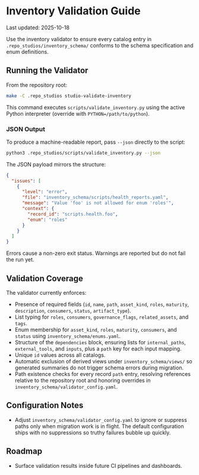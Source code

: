 # Inventory Validation Guide

Last updated: 2025-10-18

Use the inventory validator to ensure every catalog entry in `.repo_studios/inventory_schema/` conforms to the schema specification and enum definitions.

## Running the Validator

From the repository root:

```bash
make -C .repo_studios studio-validate-inventory
```

This command executes `scripts/validate_inventory.py` using the active Python interpreter (override with `PYTHON=/path/to/python`).

### JSON Output

To produce a machine-readable report, pass `--json` directly to the script:

```bash
python3 .repo_studios/scripts/validate_inventory.py --json
```

The JSON payload mirrors the structure:

```json
{
  "issues": [
    {
      "level": "error",
      "file": "inventory_schema/scripts/health_reports.yaml",
      "message": "Value 'foo' is not allowed for enum 'roles'",
      "context": {
        "record_id": "scripts.health.foo",
        "enum": "roles"
      }
    }
  ]
}
```

Errors cause a non-zero exit status. Warnings are reported but do not fail the run yet.

## Validation Coverage

The validator currently enforces:

- Presence of required fields (`id`, `name`, `path`, `asset_kind`, `roles`, `maturity`, `description`, `consumers`, `status`, `artifact_type`).
- List typing for `roles`, `consumers`, `governance_flags`, `related_assets`, and `tags`.
- Enum membership for `asset_kind`, `roles`, `maturity`, `consumers`, and `status` using `inventory_schema/enums.yaml`.
- Structure of the `dependencies` block, ensuring lists for `internal_paths`, `external_tools`, and `inputs`, plus a `path` key for each input mapping.
- Unique `id` values across all catalogs.
- Automatic exclusion of derived views under `inventory_schema/views/` so generated summaries do not trigger schema errors during migration.
- Path existence checks for every record `path` entry, resolving references relative to the repository root and honoring overrides in `inventory_schema/validator_config.yaml`.

## Configuration Notes

- Adjust `inventory_schema/validator_config.yaml` to ignore or suppress paths only when migration work is in flight. The default configuration ships with no suppressions so truthy failures bubble up quickly.

## Roadmap

- Surface validation results inside future CI pipelines and dashboards.
